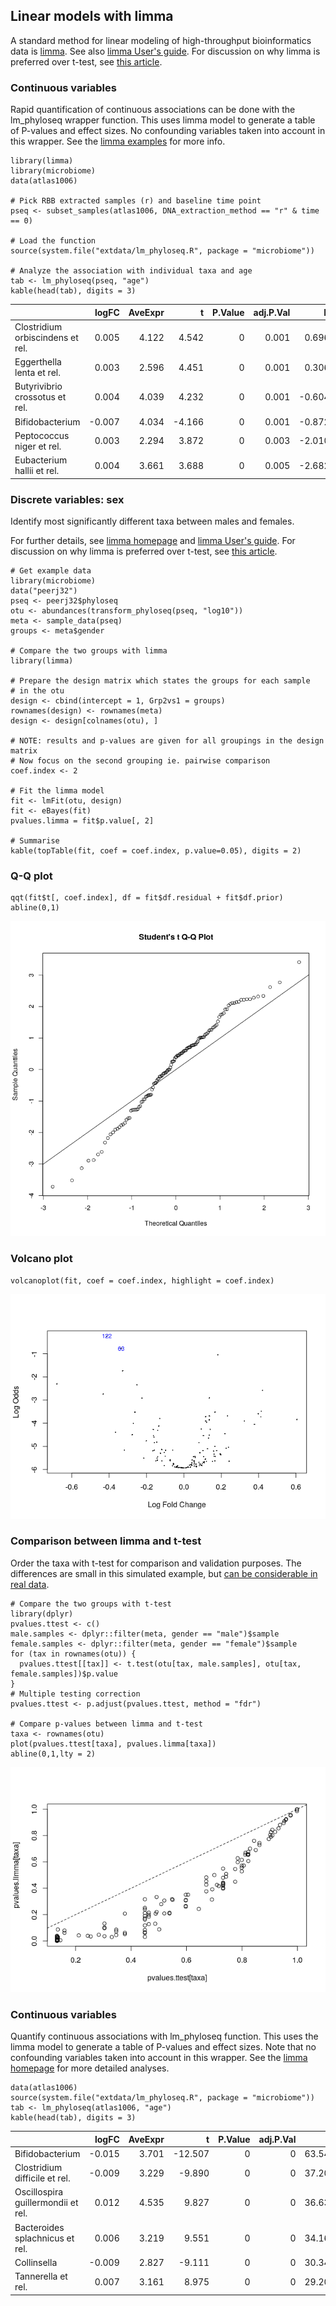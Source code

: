 <!--
  %\VignetteEngine{knitr::rmarkdown}
  %\VignetteIndexEntry{microbiome tutorial - limma}
  %\usepackage[utf8]{inputenc}
  %\VignetteEncoding{UTF-8}  
-->
Linear models with limma
------------------------

A standard method for linear modeling of high-throughput bioinformatics
data is [limma](http://bioinf.wehi.edu.au/limma/). See also [limma
User's
guide](http://www.lcg.unam.mx/~lcollado/R/resources/limma-usersguide.pdf).
For discussion on why limma is preferred over t-test, see [this
article](http://www.plosone.org/article/info:doi/10.1371/journal.pone.0012336).

### Continuous variables

Rapid quantification of continuous associations can be done with the
lm\_phyloseq wrapper function. This uses limma model to generate a table
of P-values and effect sizes. No confounding variables taken into
account in this wrapper. See the [limma examples](limma.md) for more
info.

    library(limma)
    library(microbiome)
    data(atlas1006)

    # Pick RBB extracted samples (r) and baseline time point
    pseq <- subset_samples(atlas1006, DNA_extraction_method == "r" & time == 0)

    # Load the function
    source(system.file("extdata/lm_phyloseq.R", package = "microbiome"))

    # Analyze the association with individual taxa and age
    tab <- lm_phyloseq(pseq, "age")
    kable(head(tab), digits = 3)

<table>
<thead>
<tr class="header">
<th></th>
<th align="right">logFC</th>
<th align="right">AveExpr</th>
<th align="right">t</th>
<th align="right">P.Value</th>
<th align="right">adj.P.Val</th>
<th align="right">B</th>
</tr>
</thead>
<tbody>
<tr class="odd">
<td>Clostridium orbiscindens et rel.</td>
<td align="right">0.005</td>
<td align="right">4.122</td>
<td align="right">4.542</td>
<td align="right">0</td>
<td align="right">0.001</td>
<td align="right">0.696</td>
</tr>
<tr class="even">
<td>Eggerthella lenta et rel.</td>
<td align="right">0.003</td>
<td align="right">2.596</td>
<td align="right">4.451</td>
<td align="right">0</td>
<td align="right">0.001</td>
<td align="right">0.306</td>
</tr>
<tr class="odd">
<td>Butyrivibrio crossotus et rel.</td>
<td align="right">0.004</td>
<td align="right">4.039</td>
<td align="right">4.232</td>
<td align="right">0</td>
<td align="right">0.001</td>
<td align="right">-0.604</td>
</tr>
<tr class="even">
<td>Bifidobacterium</td>
<td align="right">-0.007</td>
<td align="right">4.034</td>
<td align="right">-4.166</td>
<td align="right">0</td>
<td align="right">0.001</td>
<td align="right">-0.872</td>
</tr>
<tr class="odd">
<td>Peptococcus niger et rel.</td>
<td align="right">0.003</td>
<td align="right">2.294</td>
<td align="right">3.872</td>
<td align="right">0</td>
<td align="right">0.003</td>
<td align="right">-2.010</td>
</tr>
<tr class="even">
<td>Eubacterium hallii et rel.</td>
<td align="right">0.004</td>
<td align="right">3.661</td>
<td align="right">3.688</td>
<td align="right">0</td>
<td align="right">0.005</td>
<td align="right">-2.682</td>
</tr>
</tbody>
</table>

### Discrete variables: sex

Identify most significantly different taxa between males and females.

For further details, see [limma
homepage](http://bioinf.wehi.edu.au/limma/) and [limma User's
guide](http://www.lcg.unam.mx/~lcollado/R/resources/limma-usersguide.pdf).
For discussion on why limma is preferred over t-test, see [this
article](http://www.plosone.org/article/info:doi/10.1371/journal.pone.0012336).

    # Get example data
    library(microbiome)
    data("peerj32")
    pseq <- peerj32$phyloseq
    otu <- abundances(transform_phyloseq(pseq, "log10"))
    meta <- sample_data(pseq)
    groups <- meta$gender

    # Compare the two groups with limma
    library(limma)

    # Prepare the design matrix which states the groups for each sample
    # in the otu
    design <- cbind(intercept = 1, Grp2vs1 = groups)
    rownames(design) <- rownames(meta)
    design <- design[colnames(otu), ]

    # NOTE: results and p-values are given for all groupings in the design matrix
    # Now focus on the second grouping ie. pairwise comparison
    coef.index <- 2
         
    # Fit the limma model
    fit <- lmFit(otu, design)
    fit <- eBayes(fit)
    pvalues.limma = fit$p.value[, 2]

    # Summarise 
    kable(topTable(fit, coef = coef.index, p.value=0.05), digits = 2)

### Q-Q plot

    qqt(fit$t[, coef.index], df = fit$df.residual + fit$df.prior)
    abline(0,1)

![](limma_files/figure-markdown_strict/limma-qq-1.png)

### Volcano plot

    volcanoplot(fit, coef = coef.index, highlight = coef.index)

![](limma_files/figure-markdown_strict/limma-volcano-1.png)

### Comparison between limma and t-test

Order the taxa with t-test for comparison and validation purposes. The
differences are small in this simulated example, but [can be
considerable in real
data](http://www.plosone.org/article/info:doi/10.1371/journal.pone.0012336).

    # Compare the two groups with t-test
    library(dplyr)
    pvalues.ttest <- c()
    male.samples <- dplyr::filter(meta, gender == "male")$sample
    female.samples <- dplyr::filter(meta, gender == "female")$sample
    for (tax in rownames(otu)) {
      pvalues.ttest[[tax]] <- t.test(otu[tax, male.samples], otu[tax, female.samples])$p.value
    }
    # Multiple testing correction
    pvalues.ttest <- p.adjust(pvalues.ttest, method = "fdr")

    # Compare p-values between limma and t-test
    taxa <- rownames(otu)
    plot(pvalues.ttest[taxa], pvalues.limma[taxa])
    abline(0,1,lty = 2)

![](limma_files/figure-markdown_strict/limma-compairson-1.png)

### Continuous variables

Quantify continuous associations with lm\_phyloseq function. This uses
the limma model to generate a table of P-values and effect sizes. Note
that no confounding variables taken into account in this wrapper. See
the [limma homepage](http://bioinf.wehi.edu.au/limma/) for more detailed
analyses.

    data(atlas1006)
    source(system.file("extdata/lm_phyloseq.R", package = "microbiome"))
    tab <- lm_phyloseq(atlas1006, "age")
    kable(head(tab), digits = 3)

<table>
<thead>
<tr class="header">
<th></th>
<th align="right">logFC</th>
<th align="right">AveExpr</th>
<th align="right">t</th>
<th align="right">P.Value</th>
<th align="right">adj.P.Val</th>
<th align="right">B</th>
</tr>
</thead>
<tbody>
<tr class="odd">
<td>Bifidobacterium</td>
<td align="right">-0.015</td>
<td align="right">3.701</td>
<td align="right">-12.507</td>
<td align="right">0</td>
<td align="right">0</td>
<td align="right">63.548</td>
</tr>
<tr class="even">
<td>Clostridium difficile et rel.</td>
<td align="right">-0.009</td>
<td align="right">3.229</td>
<td align="right">-9.890</td>
<td align="right">0</td>
<td align="right">0</td>
<td align="right">37.203</td>
</tr>
<tr class="odd">
<td>Oscillospira guillermondii et rel.</td>
<td align="right">0.012</td>
<td align="right">4.535</td>
<td align="right">9.827</td>
<td align="right">0</td>
<td align="right">0</td>
<td align="right">36.635</td>
</tr>
<tr class="even">
<td>Bacteroides splachnicus et rel.</td>
<td align="right">0.006</td>
<td align="right">3.219</td>
<td align="right">9.551</td>
<td align="right">0</td>
<td align="right">0</td>
<td align="right">34.167</td>
</tr>
<tr class="odd">
<td>Collinsella</td>
<td align="right">-0.009</td>
<td align="right">2.827</td>
<td align="right">-9.111</td>
<td align="right">0</td>
<td align="right">0</td>
<td align="right">30.348</td>
</tr>
<tr class="even">
<td>Tannerella et rel.</td>
<td align="right">0.007</td>
<td align="right">3.161</td>
<td align="right">8.975</td>
<td align="right">0</td>
<td align="right">0</td>
<td align="right">29.203</td>
</tr>
</tbody>
</table>
